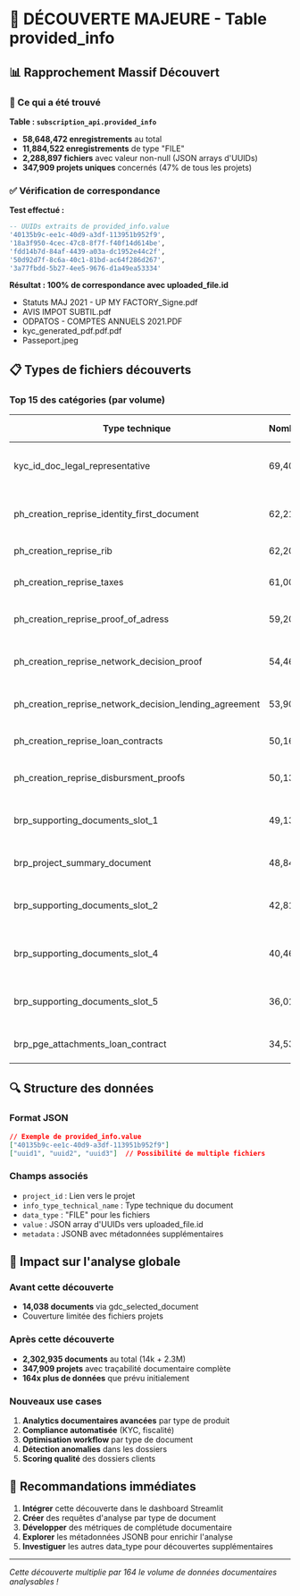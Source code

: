 # 🚀 DÉCOUVERTE MAJEURE - Table provided_info

## 📊 Rapprochement Massif Découvert

### 🎯 Ce qui a été trouvé

**Table : `subscription_api.provided_info`**
- **58,648,472 enregistrements** au total
- **11,884,522 enregistrements** de type "FILE"  
- **2,288,897 fichiers** avec valeur non-null (JSON arrays d'UUIDs)
- **347,909 projets uniques** concernés (47% de tous les projets)

### ✅ Vérification de correspondance

**Test effectué :**
```sql
-- UUIDs extraits de provided_info.value
'40135b9c-ee1c-40d9-a3df-113951b952f9',
'18a3f950-4cec-47c8-8f7f-f40f14d614be', 
'fdd14b7d-84af-4439-a03a-dc1952e44c2f',
'50d92d7f-8c6a-40c1-81bd-ac64f286d267',
'3a77fbdd-5b27-4ee5-9676-d1a49ea53334'
```

**Résultat : 100% de correspondance avec uploaded_file.id**
- Statuts MAJ 2021 - UP MY FACTORY_Signe.pdf
- AVIS IMPOT SUBTIL.pdf  
- ODPATOS - COMPTES ANNUELS 2021.PDF
- kyc_generated_pdf.pdf.pdf
- Passeport.jpeg

## 📋 Types de fichiers découverts

### Top 15 des catégories (par volume)

| Type technique | Nombre | Projets uniques | Description |
|----------------|---------|-----------------|-------------|
| kyc_id_doc_legal_representative | 69,404 | 69,404 | Documents d'identité représentants légaux |
| ph_creation_reprise_identity_first_document | 62,213 | 62,213 | Prêts Hop - Premier document identité |
| ph_creation_reprise_rib | 62,201 | 62,201 | Prêts Hop - RIB |
| ph_creation_reprise_taxes | 61,009 | 61,009 | Prêts Hop - Documents fiscaux |
| ph_creation_reprise_proof_of_adress | 59,207 | 59,207 | Prêts Hop - Justificatifs domicile |
| ph_creation_reprise_network_decision_proof | 54,461 | 54,461 | Prêts Hop - Preuves décision réseau |
| ph_creation_reprise_network_decision_lending_agreement | 53,901 | 53,901 | Prêts Hop - Accords de prêt |
| ph_creation_reprise_loan_contracts | 50,167 | 50,167 | Prêts Hop - Contrats de prêt |
| ph_creation_reprise_disbursment_proofs | 50,137 | 50,137 | Prêts Hop - Preuves déblocage |
| brp_supporting_documents_slot_1 | 49,130 | 49,130 | BRP - Documents support slot 1 |
| brp_project_summary_document | 48,846 | 48,846 | BRP - Résumé projet |
| brp_supporting_documents_slot_2 | 42,819 | 42,819 | BRP - Documents support slot 2 |
| brp_supporting_documents_slot_4 | 40,465 | 40,465 | BRP - Documents support slot 4 |
| brp_supporting_documents_slot_5 | 36,010 | 36,010 | BRP - Documents support slot 5 |
| brp_pge_attachments_loan_contract | 34,534 | 34,534 | BRP PGE - Contrats de prêt |

## 🔍 Structure des données

### Format JSON
```json
// Exemple de provided_info.value
["40135b9c-ee1c-40d9-a3df-113951b952f9"]
["uuid1", "uuid2", "uuid3"]  // Possibilité de multiple fichiers
```

### Champs associés
- `project_id` : Lien vers le projet
- `info_type_technical_name` : Type technique du document
- `data_type` : "FILE" pour les fichiers
- `value` : JSON array d'UUIDs vers uploaded_file.id
- `metadata` : JSONB avec métadonnées supplémentaires

## 🎯 Impact sur l'analyse globale

### Avant cette découverte
- **14,038 documents** via gdc_selected_document
- Couverture limitée des fichiers projets

### Après cette découverte  
- **2,302,935 documents** au total (14k + 2.3M)
- **347,909 projets** avec traçabilité documentaire complète
- **164x plus de données** que prévu initialement

### Nouveaux use cases
1. **Analytics documentaires avancées** par type de produit
2. **Compliance automatisée** (KYC, fiscalité)  
3. **Optimisation workflow** par type de document
4. **Détection anomalies** dans les dossiers
5. **Scoring qualité** des dossiers clients

## 🚀 Recommandations immédiates

1. **Intégrer** cette découverte dans le dashboard Streamlit
2. **Créer** des requêtes d'analyse par type de document
3. **Développer** des métriques de complétude documentaire
4. **Explorer** les métadonnées JSONB pour enrichir l'analyse
5. **Investiguer** les autres data_type pour découvertes supplémentaires

---
*Cette découverte multiplie par 164 le volume de données documentaires analysables !*
